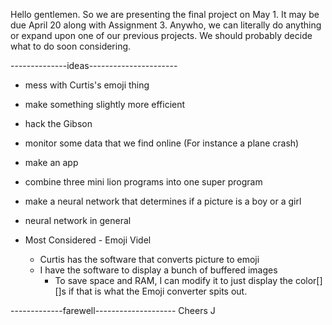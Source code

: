 Hello gentlemen. So we are presenting the final project on May 1. It may be due April 20 along with Assignment 3. Anywho, we can literally do anything or expand upon one of our previous projects. We should probably decide what to do soon considering.

--------------ideas----------------------
* mess with Curtis's emoji thing
* make something slightly more efficient
* hack the Gibson
* monitor some data that we find online (For instance a plane crash)
* make an app
* combine three mini lion programs into one super program
* make a neural network that determines if a picture is a boy or a girl
* neural network in general

* Most Considered - Emoji Videl
	* Curtis has the software that converts picture to emoji
	* I have the software to display a bunch of buffered images
		* To save space and RAM, I can modify it to just display the color[][]s if that is what the Emoji converter spits out.


-------------farewell--------------------
Cheers
J
